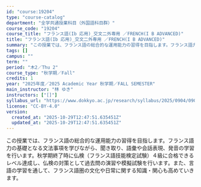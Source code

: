 ```yaml
---
id: "course:19204"
type: "course-catalog"
department: "全学共通授業科目（外国語科目群）"
course_code: "19204"
course_title: "フランス語(Ib 応用)_交文二外専用 ／FRENCH(I B ADVANCED)"
title: "フランス語(Ib 応用)_交文二外専用 ／FRENCH(I B ADVANCED)"
summary: "この授業では、フランス語の総合的な運用能力の習得を目指します。フランス語力の基礎となる文法事項を学びながら、聞き取り、語彙や会話表現、発音の学習を行います。秋学期終了時に仏検（フランス語技能検定試験）４級に合格できるレベル達成し、仏検の対策…"
tags: []
campus: ""
term: ""
period: "木2／Thu 2"
course_type: "秋学期／Fall"
credits: 1
year: "2025年度／2025 Academic Year 秋学期／FALL SEMESTER"
main_instructor: "林 ゆき"
instructors: ["[]"]
syllabus_url: "https://www.dokkyo.ac.jp/research/syllabus/2025/0904/0904_19204_ja_JP.html"
license: "CC-BY-4.0"
version:
  created_at: "2025-10-29T12:47:51.635451Z"
  updated_at: "2025-10-29T12:47:51.635451Z"
---
```

この授業では、フランス語の総合的な運用能力の習得を目指します。フランス語力の基礎となる文法事項を学びながら、聞き取り、語彙や会話表現、発音の学習を行います。秋学期終了時に仏検（フランス語技能検定試験）４級に合格できるレベル達成し、仏検の対策として過去問の演習や模擬試験を行います。また、言語の学習を通して、フランス語圏の文化や日常に関する知識・関心も高めていきます。
